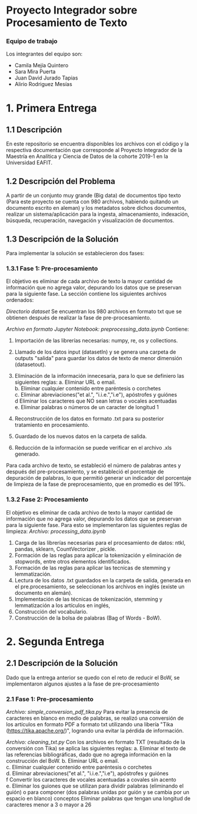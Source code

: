 # Proyecto Integrador sobre Procesamiento de Texto

### Equipo de trabajo
Los integrantes del equipo son:
-  Camila Mejía Quintero
-  Sara Mira Puerta
-  Juan David Jurado Tapias
-  Alirio Rodriguez Mesías

# 1. Primera Entrega
## 1.1 Descripción
En este repositorio se encuentra disponibles los archivos con el código y la respectiva documentación que corresponde al Proyecto Integrador de la Maestría en Analítica y Ciencia de Datos de la cohorte 2019-1 en la  Universidad EAFIT.

## 1.2 Descripción del Problema
A partir de un conjunto muy grande (Big data) de documentos tipo texto (Para este proyecto se cuenta con 980 archivos, habiendo quitando un documento escrito en aleman) y los metadatos sobre dichos documentos, realizar un sistema/aplicación para la ingesta, almacenamiento, indexación, búsqueda, recuperación, navegación y visualización de documentos. 

## 1.3 Descripción de la Solución
Para implementar la solución se establecieron dos fases:

### 1.3.1 Fase 1: Pre-procesamiento
El objetivo es eliminar de cada archivo de texto la mayor cantidad de información que no agrega valor, depurando los datos que se preservan para la siguiente fase. La sección contiene los siguientes archivos ordenados:

*Directorio dataset*
Se encuentran los 980 archivos en formato txt que se obtienen después de realizar la fase de pre-procesamiento.

*Archivo en formato Jupyter Notebook: preprocessing_data.ipynb*
Contiene:
1. Importación de las librerías necesarias: numpy, re, os y collections. 
2. Llamado de los datos input (datasetIn) y se genera una carpeta de outputs "salida" para guardar los datos de texto de menor dimensión (datasetout).
3. Eliminación de la información innecesaria, para lo que se definiero las siguientes reglas:
     a. Eliminar URL o email.<br>
     b. Eliminar cualquier contenido entre paréntesis o corchetes<br>
     c. Eliminar abreviaciones("et al.", "i.i.e.","i.e"), apóstrofes y guiónes<br>
     d  Eliminar los caracteres que NO sean letras o vocales acentuadas<br>
     e. Eliminar palabras o números de un caracter de longitud 1<br>
     
4. Reconstrucción de los datos en formato .txt para su posterior tratamiento en procesamiento. 
5. Guardado de los nuevos datos en la carpeta de salida.
6. Reducción de la información se puede verificar en el archivo .xls generado. 

Para cada archivo de texto, se  estableció el número de palabras antes y después del pre-procesamiento, y se estableció el porcentaje de depuración de palabras, lo que permitió generar un indicador del porcentaje de limpieza de la fase de preprocesamiento, que en promedio es del 19%.

### 1.3.2 Fase 2: Procesamiento
El objetivo es eliminar de cada archivo de texto la mayor cantidad de información que no agrega valor, depurando los datos que se preservan para la siguiente fase.   Para esto se implementaron las siguientes reglas de limpieza:
*Archivo: processing_data.ipynb*
1. Carga de las librerías necesarias para el procesamiento de datos: ntkl, pandas, sklearn, CountVectorizer , pickle. 
2. Formación de las reglas para aplicar la tokenización y eliminación de stopwords, entre otros elementos identificados. 
3. Formación de las reglas para aplicar las tecnicas de stemming y lemmatización. 
4. Lectura de los datos .txt guardados en la carpeta de salida, generada en el pre.procesamiento, se seleccionan los archivos en inglés (existe un documento en alemán). 
5. Implementación de las técnicas de tokenización, stemming y lemmatización a los artículos en inglés, 
6. Construcción del vocabulario.
7. Construcción de la bolsa de palabras (Bag of Words - BoW).

# 2. Segunda Entrega
## 2.1 Descripción de la Solución
Dado que la entrega anterior se quedo con el reto de reducir el BoW, se implementaron algunos ajustes a la fase de pre-procesamiento

### 2.1 Fase 1: Pre-procesamiento
*Archivo: simple_conversion_pdf_tika.py*
Para evitar la presencia de caracteres en blanco en medio de palabras, se realizó una conversión de los artículos en formato PDF a formato txt utilizando una libería "Tika (https://tika.apache.org/)", logrando una evitar la pérdida de información.

*Archivo: cleaning_txt.py*
Con los archivos en formato TXT (resultado de la conversión con Tika) se aplica las siguientes reglas:
     a. Eliminar el texto de las referencias bibliográficas, dado que no agrega información en la construcción del BoW.
     b. Eliminar URL o email.<br>
     c. Eliminar cualquier contenido entre paréntesis o corchetes<br>
     d. Eliminar abreviaciones("et al.", "i.i.e.","i.e"), apóstrofes y guiónes<br>
     f  Convertir los caracteres de vocales acentuadas a covales sin acento<br>
     e.  Eliminar los guiones que se utilizan para dividir palabras (eliminando el guión) o para componer (dos palabras unidas por guión y se cambia por un espacio en blanco) conceptos
     Eliminar palabras que tengan una longitud de caracteres menor a 3 o mayor a 26<br>
